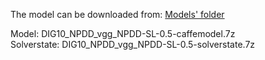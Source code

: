 The model can be downloaded from: [Models' folder](https://drive.google.com/open?id=1Amp9jJSu32tZ_DHe_ljziGzC-fE42Pfg)

Model: DIG10_NPDD_vgg_NPDD-SL-0.5-caffemodel.7z<br>
Solverstate: DIG10_NPDD_vgg_NPDD-SL-0.5-solverstate.7z
